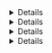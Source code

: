 <Details summary="Switching scripting language">

Use a shebang (`#!`) line to choose a different shell (`python`, `bash` and `pwsh` are included in the base image)

```yaml
exec:
  script: |
    //highlight-next-line
    #! pwsh
    Get-Items | ConvertTo-JSON
```

</Details>

<Details summary="Escaping templates in Helm Charts">

If you need to pass a template through a Helm Chart and prevent Helm from templating you need to escape it:

```
{{`{{ .secret }}`}}
```

Alternatively [change the templating delimiters](#delimiters)

</Details>

<Details summary="Multiline handling with YAML">

If you are using a YAML multiline string use `|` and not `>` which strips newlines.

Instead of:

```yaml
exec:
  //highlight-next-line
  script: >
    #! pwsh
    Get-Items | ConvertTo-JSON
```

Do this:

```yaml
exec:
  //highlight-next-line
  script: |
    #! pwsh
    Get-Items | ConvertTo-JSON
```

</Details>

<Details  summary="Changing templating delimiters">

The template delimiters can be changed from the defaults of `$()` and `{{}}` with `gotemplate` comments

```yaml
exec:
  script: |
    #! pwsh
    //highlight-next-line
    # gotemplate: left-delim=$[[ right-delim=]]
    $message = "$[[.config.name]]"
    Write-Host "{{  $message }}"
    Write-Host  @{ Number = 1; Shape = "Square"; Color = "Blue"} | ConvertTo-JSON
```

</Details>
